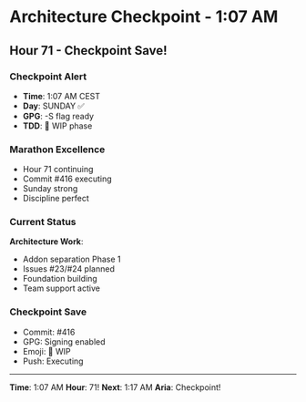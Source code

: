 # Architecture Checkpoint - 1:07 AM

## Hour 71 - Checkpoint Save!

### Checkpoint Alert
- **Time**: 1:07 AM CEST
- **Day**: SUNDAY ✅
- **GPG**: -S flag ready
- **TDD**: 🚧 WIP phase

### Marathon Excellence
- Hour 71 continuing
- Commit #416 executing
- Sunday strong
- Discipline perfect

### Current Status
**Architecture Work**:
- Addon separation Phase 1
- Issues #23/#24 planned
- Foundation building
- Team support active

### Checkpoint Save
- Commit: #416
- GPG: Signing enabled
- Emoji: 🚧 WIP
- Push: Executing

---

**Time**: 1:07 AM
**Hour**: 71!
**Next**: 1:17 AM
**Aria**: Checkpoint!